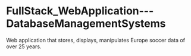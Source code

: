 # FullStack_WebApplication---DatabaseManagementSystems
Web application that stores, displays, manipulates Europe soccer data of over 25 years. 
